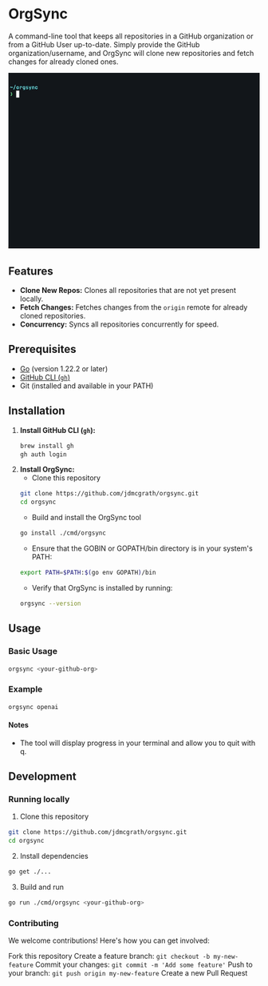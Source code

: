 # OrgSync

A command-line tool that keeps all repositories in a GitHub organization or from a GitHub User up-to-date. Simply provide the GitHub organization/username, and OrgSync will clone new repositories and fetch changes for already cloned ones.

![OrgSync Demo](./orgsync.gif)

## Features
- **Clone New Repos:** Clones all repositories that are not yet present locally.
- **Fetch Changes:** Fetches changes from the `origin` remote for already cloned repositories.
- **Concurrency:** Syncs all repositories concurrently for speed.

## Prerequisites
- [Go](https://golang.org/dl/) (version 1.22.2 or later)
- [GitHub CLI (`gh`)](https://cli.github.com/)
- Git (installed and available in your PATH)

## Installation
1. **Install GitHub CLI (`gh`):**
   ```bash
   brew install gh
   gh auth login
   ```
2. **Install OrgSync:**
    - Clone this repository
    ```bash
    git clone https://github.com/jdmcgrath/orgsync.git
    cd orgsync 
    ```
    - Build and install the OrgSync tool
    ```bash
    go install ./cmd/orgsync
    ```
    - Ensure that the GOBIN or GOPATH/bin directory is in your system's PATH:
    ```bash
    export PATH=$PATH:$(go env GOPATH)/bin
    ```
    - Verify that OrgSync is installed by running:
    ```bash
    orgsync --version
    ```

## Usage
### Basic Usage
```bash
orgsync <your-github-org>
```
### Example
```bash
orgsync openai
```
#### Notes
- The tool will display progress in your terminal and allow you to quit with q.

## Development
### Running locally
1. Clone this repository
```bash
git clone https://github.com/jdmcgrath/orgsync.git
cd orgsync 
```
2. Install dependencies
```bash
go get ./...
```
3. Build and run
```bash
go run ./cmd/orgsync <your-github-org>
```

### Contributing
We welcome contributions! Here's how you can get involved:

Fork this repository
Create a feature branch: `git checkout -b my-new-feature`
Commit your changes: `git commit -m 'Add some feature'`
Push to your branch: `git push origin my-new-feature`
Create a new Pull Request